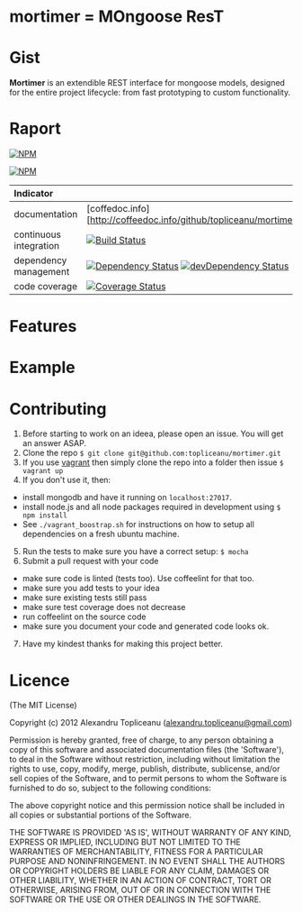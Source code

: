 mortimer = MOngoose ResT
========================

Gist
====

**Mortimer** is an extendible REST interface for mongoose models, designed for the entire project lifecycle: from fast prototyping to custom functionality.

Raport
======

[![NPM](https://nodei.co/npm/mortimer.png?downloads=true&stars=true)](https://nodei.co/npm/mortimer/)

[![NPM](https://nodei.co/npm/mortimer.png?months=6)](https://nodei.co/npm-dl/mortimer/)


| Indicator     |               |
|:-------------|:-------------|
| documentation | [coffedoc.info][http://coffeedoc.info/github/topliceanu/mortimer/master/]|
| continuous integration | [![Build Status](https://travis-ci.org/topliceanu/mortimer.svg?branch=master)](https://travis-ci.org/topliceanu/mortimer) |
| dependency management | [![Dependency Status](https://david-dm.org/alanshaw/david.svg?style=flat)](https://david-dm.org/alanshaw/david) [![devDependency Status](https://david-dm.org/alanshaw/david/dev-status.svg?style=flat)](https://david-dm.org/alanshaw/david#info=devDependencies) |
| code coverage | [![Coverage Status](https://coveralls.io/repos/topliceanu/mortimer/badge.svg)](https://coveralls.io/r/topliceanu/mortimer) |dd


Features
========


Example
=======

Contributing
============

1. Before starting to work on an ideea, please open an issue. You will get an answer ASAP.
2. Clone the repo `$ git clone git@github.com:topliceanu/mortimer.git`
3. If you use [vagrant](https://www.vagrantup.com/) then simply clone the repo into a folder then issue `$ vagrant up`
4. If you don't use it, then:
 - install mongodb and have it running on `localhost:27017`.
 - install node.js and all node packages required in development using `$ npm install`
 - See `./vagrant_boostrap.sh` for instructions on how to setup all dependencies on a fresh ubuntu machine.
5. Run the tests to make sure you have a correct setup: `$ mocha`
6. Submit a pull request with your code
 - make sure code is linted (tests too). Use coffeelint for that too.
 - make sure you add tests to your idea
 - make sure existing tests still pass
 - make sure test coverage does not decrease
 - run coffeelint on the source code
 - make sure you document your code and generated code looks ok.
7. Have my kindest thanks for making this project better.


Licence
=======

(The MIT License)

Copyright (c) 2012 Alexandru Topliceanu (alexandru.topliceanu@gmail.com)

Permission is hereby granted, free of charge, to any person obtaining
a copy of this software and associated documentation files (the
'Software'), to deal in the Software without restriction, including
without limitation the rights to use, copy, modify, merge, publish,
distribute, sublicense, and/or sell copies of the Software, and to
permit persons to whom the Software is furnished to do so, subject to
the following conditions:

The above copyright notice and this permission notice shall be
included in all copies or substantial portions of the Software.

THE SOFTWARE IS PROVIDED 'AS IS', WITHOUT WARRANTY OF ANY KIND,
EXPRESS OR IMPLIED, INCLUDING BUT NOT LIMITED TO THE WARRANTIES OF
MERCHANTABILITY, FITNESS FOR A PARTICULAR PURPOSE AND NONINFRINGEMENT.
IN NO EVENT SHALL THE AUTHORS OR COPYRIGHT HOLDERS BE LIABLE FOR ANY
CLAIM, DAMAGES OR OTHER LIABILITY, WHETHER IN AN ACTION OF CONTRACT,
TORT OR OTHERWISE, ARISING FROM, OUT OF OR IN CONNECTION WITH THE
SOFTWARE OR THE USE OR OTHER DEALINGS IN THE SOFTWARE.
